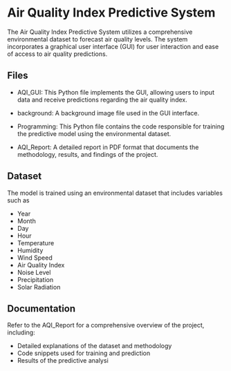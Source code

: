 
# Air Quality Index Predictive System

The Air Quality Index Predictive System utilizes a comprehensive environmental dataset to forecast air quality levels. The system incorporates a graphical user interface (GUI) for user interaction and ease of access to air quality predictions.


## Files

- AQI_GUI: This Python file implements the GUI, allowing users to input data and receive predictions regarding the air quality index.

- background: A background image file used in the GUI interface.

- Programming: This Python file contains the code responsible for training the predictive model using the environmental dataset.

- AQI_Report: A detailed report in PDF format that documents the methodology, results, and findings of the project.
## Dataset

The model is trained using an environmental dataset that includes variables such as
- Year
- Month
- Day
- Hour
- Temperature
- Humidity
- Wind Speed
- Air Quality Index
- Noise Level
- Precipitation
- Solar Radiation
## Documentation

Refer to the AQI_Report for a comprehensive overview of the project, including:

- Detailed explanations of the dataset and methodology
- Code snippets used for training and prediction
- Results of the predictive analysi